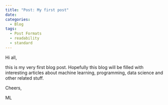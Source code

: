 ```yaml
---
title: "Post: My first post"
date:
categories:
  - Blog
tags:
  - Post Formats
  - readability
  - standard
---
```


Hi all,

this is my very first blog post. Hopefully this blog will be filled with interesting articles about machine learning, programming, data science and other related stuff.

Cheers,

ML